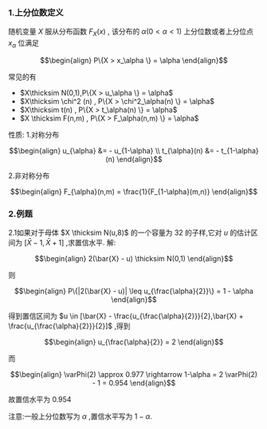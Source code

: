 ### 1.上分位数定义
随机变量 $X$ 服从分布函数 $F_X(x)$ , 该分布的 $\alpha(0<\alpha<1)$ 上分位数或者上分位点 $x_\alpha$ 位满足

$$\begin{align}
    P\{X > x_\alpha \} =  \alpha
\end{align}$$

常见的有
* $X\thicksim N(0,1),P\{X > u_\alpha \} =  \alpha$
* $X\thicksim \chi^2 (n) , P\{X > \chi^2_\alpha(n) \} =  \alpha$
* $X\thicksim t(n) , P\{X > t_\alpha(n) \} =  \alpha$
* $X \thicksim F(n,m) , P\{X > F_\alpha(n,m) \} =  \alpha$

性质:
1.对称分布

$$\begin{align}
  u_{\alpha} &= - u_{1-\alpha} \\
  t_{\alpha}(n) &= - t_{1-\alpha}(n)  
\end{align}$$

2.非对称分布

$$\begin{align}
    F_{\alpha}(n,m) = \frac{1}{F_{1-\alpha}(m,n)}
\end{align}$$

### 2.例题
2.1如果对于母体 $X \thicksim N(u,8)$ 的一个容量为 $32$ 的子样,它对 $u$ 的估计区间为 $[\bar{X} - 1 ,\bar{X} + 1]$ ,求置信水平.
解:

$$\begin{align}
    2(\bar{X} - u) \thicksim N(0,1)
\end{align}$$

则

$$\begin{align}
    P\{|2(\bar{X} - u)| \leq u_{\frac{\alpha}{2}}\} = 1 - \alpha
\end{align}$$

得到置信区间为 $u \in [\bar{X} - \frac{u_{\frac{\alpha}{2}}}{2},\bar{X} + \frac{u_{\frac{\alpha}{2}}}{2}]$ ,得到

$$\begin{align}
    u_{\frac{\alpha}{2}} = 2
\end{align}$$

而

$$\begin{align}
    \varPhi(2) \approx 0.977 \rightarrow 1-\alpha = 2 \varPhi(2) - 1 = 0.954 
\end{align}$$

故置信水平为 $0.954$

注意:一般上分位数写为 $\alpha$ ,置信水平写为 $1 - \alpha$.